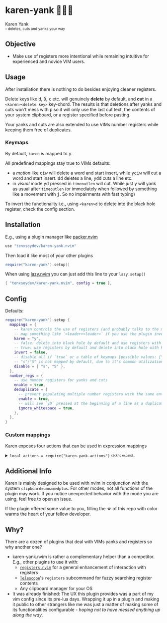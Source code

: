 <!-- panvimdoc-ignore-start -->

# karen-yank 👩🏼‍🏫

Karen Yank<br>
<sup>– deletes, cuts and yanks your way</sup>

<!-- panvimdoc-ignore-end -->

## Objective

- Make use of registers more intentional while remaining intuitive for experienced and novice VIM users.

## Usage

After installation there is nothing to do besides enjoying cleaner registers.

Delete keys like <kbd>d</kbd>, <kbd>D</kbd>, <kbd>c</kbd> etc. will genuinely **delete** by default, and **cut** in a `<karen><delete key>` key-chord. The results is that deletions after yanks and cuts won't mess with <kbd>p</kbd> so it will only use the last cut text, the contents of your system clipboard, or a register specified before pasting.

Your yanks and cuts are also extended to use VIMs number registers while keeping them free of duplicates.

### Keymaps

By default, `karen` is mapped to <kbd>y</kbd>.

All predefined mappings stay true to VIMs defaults:

- a _motion_ like <kbd>ciw</kbd> will delete a word and start insert, while <kbd>yciw</kbd> will cut a word and start insert. <kbd>dd</kbd> deletes a line, <kbd>ydd</kbd> cuts a line etc.
- in _visual_ mode <kbd>yd</kbd> pressed in `timeoutlen` will cut. While just <kbd>y</kbd> will yank as usual after `timeoutlen` (or immediately when followed by something like a movement with <kbd>j</kbd>. So no impairments with fast typing)

To invert the functionality i.e., using `<karen>d` to delete into the black hole register, check the config section.

## Installation

E.g., using a plugin manager like [packer.nvim][10]

```lua
use "tenxsoydev/karen-yank.nvim"
```

Then load it like most of your other plugins

```lua
require("karen-yank").setup()
```

When using [lazy.nvim][15] you can just add this line to your `lazy.setup()`

```lua
{ "tenxsoydev/karen-yank.nvim", config = true },
```

## Config

Defaults:

```lua
require("karen-yank").setup {
  mappings = {
    -- karen controls the use of registers (and probably talks to the manager when things doesn't work as intended)
    -- map something like `<leader><leader>` if you use the plugin inverted
    karen = "y",
    -- false: delete into black hole by default and use registers with karen key
    -- true: use registers by default and delete into black hole with karen key
    invert = false,
    -- disable all if `true` or a table of keymaps [possible values: {"s"|"S"|"d"|"D"|"c"|"C"|"x"|"X"|"p"|"P"|"y"|"Y"}]
    -- "s"/"S" is not mapped by default, due to it's common utilization for plugins like surround or hop
    disable = { "s", "S" },
  },
  number_regs = {
    -- use number registers for yanks and cuts
    enable = true,
    deduplicate = {
      -- prevent populating multiple number registers with the same entries
      enable = true,
      -- will see `yD` pressed at the beginning of a line as a duplicate of `ydd` pressed in the same line
      ignore_whitespace = true,
    },
  },
}
```

### Custom mappings

Karen exposes four actions that can be used in expression mappings

<details>
<summary><code>local actions = require("karen-yank.actions")</code> <sub><sup>click to expand...</sup></sub></summary>

```lua
local actions = require("karen-yank.actions")

---@param vim_parent "d"|"D"|"c"|"C"|"x"|"X"|"s"|"S"
actions.cut(vim_parent)

---@param vim_parent "d"|"D"|"c"|"C"|"x"|"X"|"s"|"S"
actions.delete(vim_parent)

---@param kind "motion"|"line"|"trail"
---@param opts? { preserve_cursor: boolean, preserve_selection: boolean }
-- default opts = { preserve_cursor = true, preserve_selection = false }
actions.yank(kind, opts)

---@param direction "before"|"after"
---@param opts? { black_hole: boolean, preserve_selection: boolean }
-- default opts = { black_hole = true, preserve_selection = false }
actions.paste(direction, opts)

-- Example mappings (equivalent to defaults)
local map = vim.keymap.set
map("", "d", function() return actions.delete("d") end, { expr = true })
map("", "yd", function() return actions.cut("d") end, { expr = true })
map("", "D", function() return actions.delete("D") end, { expr = true })
map("", "yD", function() return actions.cut("D") end, { expr = true })
map("", "c", function() return actions.delete("c") end, { expr = true })
map("", "yc", function() return actions.cut("c") end, { expr = true })
-- ...
map("", "y", function() return actions.yank("motion") end, { expr = true })
map("", "yy", function() return actions.yank("line") end, { expr = true })
map("", "Y", function() return actions.yank("trail") end, { expr = true })
--
map("v", "p", function() return actions.paste(direction, { black_hole = true }) end, { expr = true })
map("v", "yp", function() return actions.paste(direction, { black_hole = false }) end, { expr = true })
```

</details>

## Additional Info

Karen is mainly designed to be used with nvim in conjunction with the system `clipboard=unnamedplus`. For other modes, not all functions of the plugin may work. If you notice unexpected behavior with the mode you are using, feel free to open an issue.

If the plugin offered some value to you, filling the ☆ of this repo with color warms the heart of your fellow developer.

## Why?

There are a dozen of plugins that deal with VIMs yanks and registers so why another one?

- karen-yank.nvim is rather a complementary helper than a competitor. E.g., other plugins to use it with:
  - [`registers.nvim`][20] for a general enhancement of interaction with registers
  - [`Telescope`][30]'s `registers` subcommand for fuzzy searching register contents
  - Any clipboard manager for your OS
- It was already finished: The UX this plugin provides was a part of my vim config since its pre-lua days.
  Wrapping it up in a plugin and making it public to other strangers like me was just a matter of making some of its functionalities configurable - _hoping not to have messed anything up along the way_.

[00]: https://github.com/tenxsoydev/karen-yank.nvim#karen-yank-
[05]: https://github.com/tenxsoydev/karen-yank.nvim#additional-info
[10]: https://github.com/wbthomason/packer.nvim
[15]: https://github.com/folke/lazy.nvim
[20]: https://github.com/tversteeg/registers.nvim
[30]: https://github.com/nvim-telescope/telescope.nvim
